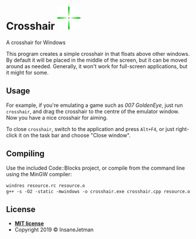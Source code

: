 # Crosshair ![Crosshair](https://raw.githubusercontent.com/InsaneJetman/crosshair/master/img/cross64.png)
A crosshair for Windows

This program creates a simple crosshair in that floats above other windows.
By default it will be placed in the middle of the screen, but it can be moved around as needed.
Generally, it won't work for full-screen applications, but it might for some.

## Usage

For example, if you're emulating a game such as *007 GoldenEye*,
just run `crosshair`, and drag the crosshair to the centre of the emulator window.
Now you have a nice crosshair for aiming.

To close `crosshair`, switch to the application and press `Alt+F4`, or just right-click it on the task bar and choose "Close window".

## Compiling

Use the included Code::Blocks project, or compile from the command line using the MinGW compiler:

    windres resource.rc resource.o
    g++ -s -O2 -static -mwindows -o crosshair.exe crosshair.cpp resource.o

## License

- **[MIT license](http://opensource.org/licenses/mit-license.php)**
- Copyright 2019 © InsaneJetman
